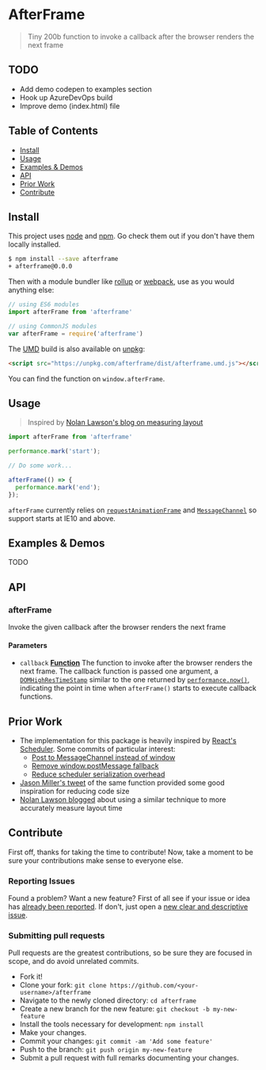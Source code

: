 <!-- <p>
<a href="https://www.npmjs.org/package/afterframe"><img src="https://img.shields.io/npm/v/afterframe.svg?style=flat" alt="npm"></a> <a href="https://travis-ci.org/andrewiggins/afterframe"><img src="https://travis-ci.org/andrewiggins/afterframe.svg?branch=master" alt="travis"></a> <a href="https://david-dm.org/andrewiggins/afterframe"><img src="https://david-dm.org/andrewiggins/afterframe/status.svg" alt="dependencies Status"></a> <a href="https://unpkg.com/afterframe/dist/afterframe.umd.js"><img src="http://img.badgesize.io/https://unpkg.com/afterframe/dist/afterframe.umd.js?compression=gzip" alt="gzip size"></a> <a href="https://packagephobia.now.sh/result?p=afterframe"><img src="https://packagephobia.now.sh/badge?p=afterframe" alt="install size"></a>
</p> -->

# AfterFrame

> Tiny 200b function to invoke a callback after the browser renders the next frame

## TODO

- Add demo codepen to examples section
- Hook up AzureDevOps build
- Improve demo (index.html) file

## Table of Contents

- [Install](#install)
- [Usage](#usage)
- [Examples & Demos](#examples--demos)
- [API](#api)
- [Prior Work](#prior-work)
- [Contribute](#contribute)

## Install

This project uses [node](http://nodejs.org) and [npm](https://npmjs.com). Go check them out if you don't have them locally installed.

```sh
$ npm install --save afterframe
+ afterframe@0.0.0
```

Then with a module bundler like [rollup](http://rollupjs.org/) or [webpack](https://webpack.js.org/), use as you would anything else:

```javascript
// using ES6 modules
import afterFrame from 'afterframe'

// using CommonJS modules
var afterFrame = require('afterframe')
```

The [UMD](https://github.com/umdjs/umd) build is also available on [unpkg](https://unpkg.com):

```html
<script src="https://unpkg.com/afterframe/dist/afterframe.umd.js"></script>
```

You can find the function on `window.afterFrame`.

## Usage

> Inspired by [Nolan Lawson's blog on measuring layout](https://nolanlawson.com/2018/09/25/accurately-measuring-layout-on-the-web/)

```js
import afterFrame from 'afterframe'

performance.mark('start');

// Do some work...

afterFrame(() => {
  performance.mark('end');
});
```

`afterFrame` currently relies on [`requestAnimationFrame`](https://caniuse.com/#feat=requestanimationframe) and [`MessageChannel`](https://caniuse.com/#feat=channel-messaging) so support starts at IE10 and above.

## Examples & Demos

TODO

<!-- <a href="http://codepen.io/developit/pen/rjMEwW?editors=0110">
  <b>Preact + Mitt Codepen Demo</b>
  <br>
  <img src="https://i.imgur.com/CjBgOfJ.png" width="278" alt="preact + mitt preview">
</a> -->

## API

### afterFrame

Invoke the given callback after the browser renders the next frame

#### Parameters

- `callback` **[Function](https://developer.mozilla.org/docs/Web/JavaScript/Reference/Statements/function)** The function to invoke after the browser renders the next frame. The callback function is passed one argument, a [`DOMHighResTimeStamp`](https://developer.mozilla.org/en-US/docs/Web/API/DOMHighResTimeStamp) similar to the one returned by [`performance.now()`](https://developer.mozilla.org/en-US/docs/Web/API/Performance/now), indicating the point in time when `afterFrame()` starts to execute callback functions.

## Prior Work

- The implementation for this package is heavily inspired by [React's Scheduler](https://github.com/facebook/react/blob/master/packages/scheduler/src/Scheduler.js). Some commits of particular interest:
  - [Post to MessageChannel instead of window ](https://github.com/facebook/react/pull/14234)
  - [Remove window.postMessage fallback](https://git.io/fhsQk)
  - [Reduce scheduler serialization overhead](https://github.com/facebook/react/pull/14249)
- [Jason Miller's tweet](https://twitter.com/_developit/status/1081681351122829325) of the same function provided some good inspiration for reducing code size
- [Nolan Lawson blogged](https://nolanlawson.com/2018/09/25/accurately-measuring-layout-on-the-web/) about using a similar technique to more accurately measure layout time

## Contribute

First off, thanks for taking the time to contribute!
Now, take a moment to be sure your contributions make sense to everyone else.

### Reporting Issues

Found a problem? Want a new feature? First of all see if your issue or idea has [already been reported](../../issues).
If don't, just open a [new clear and descriptive issue](../../issues/new).

### Submitting pull requests

Pull requests are the greatest contributions, so be sure they are focused in scope, and do avoid unrelated commits.

- Fork it!
- Clone your fork: `git clone https://github.com/<your-username>/afterframe`
- Navigate to the newly cloned directory: `cd afterframe`
- Create a new branch for the new feature: `git checkout -b my-new-feature`
- Install the tools necessary for development: `npm install`
- Make your changes.
- Commit your changes: `git commit -am 'Add some feature'`
- Push to the branch: `git push origin my-new-feature`
- Submit a pull request with full remarks documenting your changes.
